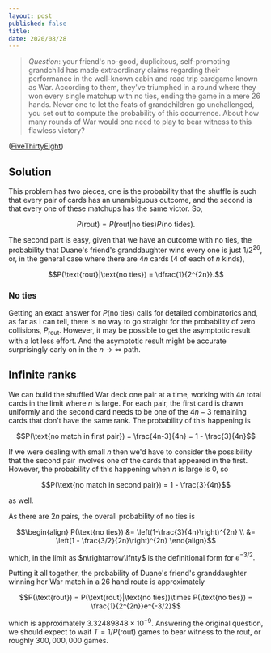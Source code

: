 ```yaml
---
layout: post
published: false
title: 
date: 2020/08/28
---
```


>*Question*: your friend's no-good, duplicitous, self-promoting grandchild has made extraordinary claims regarding their performance in the well-known cabin and road trip cardgame known as War. According to them, they've triumphed in a round where they won every single matchup with no ties, ending the game in a mere $26$ hands. Never one to let the feats of grandchildren go unchallenged, you set out to compute the probability of this occurrence. About how many rounds of War would one need to play to bear witness to this flawless victory?

<!--more-->

([FiveThirtyEight](URL))

## Solution

This problem has two pieces, one is the probability that the shuffle is such that every pair of cards has an unambiguous outcome, and the second is that every one of these matchups has the same victor. So,

$$P(\text{rout}) = P(\text{rout}|\text{no ties})P(\text{no tides}).$$

The second part is easy, given that we have an outcome with no ties, the probability that Duane's friend's granddaughter wins every one is just $1/2^{26},$ or, in the general case where there are $4n$ cards ($4$ of each of $n$ kinds),

$$P(\text{rout}|\text{no ties}) = \dfrac{1}{2^{2n}}.$$

### No ties

Getting an exact answer for $P(\text{no ties})$ calls for detailed combinatorics and, as far as I can tell, there is no way to go straight for the probability of zero collisions, $P_\text{rout}.$ However, it may be possible to get the asymptotic result with a lot less effort. And the asymptotic result might be accurate surprisingly early on in the $n\rightarrow\infty$ path.

## Infinite ranks

We can build the shuffled War deck one pair at a time, working with $4n$ total cards in the limit where $n$ is large. For each pair, the first card is drawn uniformly and the second card needs to be one of the $4n - 3$ remaining cards that don't have the same rank. The probability of this happening is 

$$P(\text{no match in first pair}) = \frac{4n-3}{4n} = 1 - \frac{3}{4n}$$

If we were dealing with small $n$ then we'd have to consider the possibility that the second pair involves one of the cards that appeared in the first. However, the probability of this happening when $n$ is large is $0$, so

$$P(\text{no match in second pair}) = 1 - \frac{3}{4n}$$

as well. 

As there are $2n$ pairs, the overall probability of no ties is

$$\begin{align}
P(\text{no ties}) &= \left(1-\frac{3}{4n}\right)^{2n} \\
&= \left(1 - \frac{3/2}{2n}\right)^{2n}
\end{align}$$

which, in the limit as $n\rightarrow\ifnty$ is the definitional form for $e^{-3/2}.$

Putting it all together, the probability of Duane's friend's granddaughter winning her War match in a $26$ hand route is approximately

$$P(\text{rout}) = P(\text{rout}|\text{no ties})\times P(\text{no ties}) = \frac{1}{2^{2n}}e^{-3/2}$$

which is approximately $3.32489848\times 10^{-9}.$ Answering the original question, we should expect to wait $T = 1/P(\text{rout})$ games to bear witness to the rout, or roughly $300,000,000$ games.

<br>
